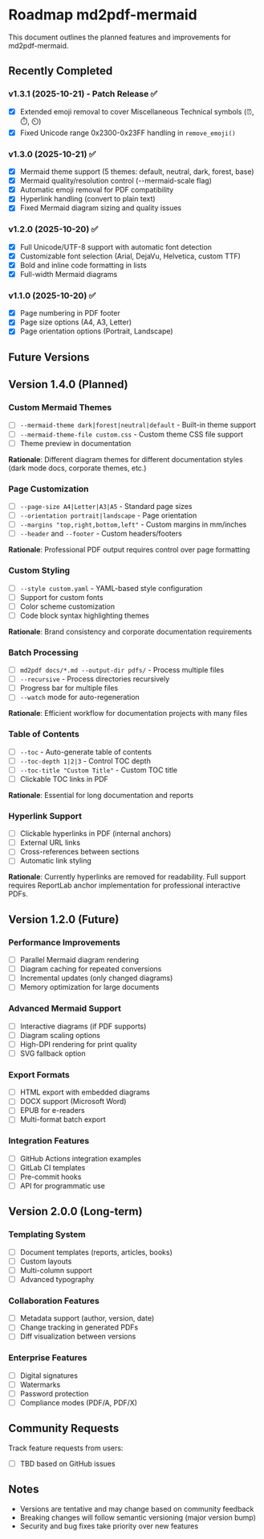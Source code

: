 # Roadmap md2pdf-mermaid

This document outlines the planned features and improvements for md2pdf-mermaid.

## Recently Completed

### v1.3.1 (2025-10-21) - Patch Release ✅
- [x] Extended emoji removal to cover Miscellaneous Technical symbols (⏰, ⏱️, ⏲️)
- [x] Fixed Unicode range 0x2300-0x23FF handling in `remove_emoji()`

### v1.3.0 (2025-10-21) ✅
- [x] Mermaid theme support (5 themes: default, neutral, dark, forest, base)
- [x] Mermaid quality/resolution control (--mermaid-scale flag)
- [x] Automatic emoji removal for PDF compatibility
- [x] Hyperlink handling (convert to plain text)
- [x] Fixed Mermaid diagram sizing and quality issues

### v1.2.0 (2025-10-20) ✅
- [x] Full Unicode/UTF-8 support with automatic font detection
- [x] Customizable font selection (Arial, DejaVu, Helvetica, custom TTF)
- [x] Bold and inline code formatting in lists
- [x] Full-width Mermaid diagrams

### v1.1.0 (2025-10-20) ✅
- [x] Page numbering in PDF footer
- [x] Page size options (A4, A3, Letter)
- [x] Page orientation options (Portrait, Landscape)

## Future Versions

## Version 1.4.0 (Planned)

### Custom Mermaid Themes
- [ ] `--mermaid-theme dark|forest|neutral|default` - Built-in theme support
- [ ] `--mermaid-theme-file custom.css` - Custom theme CSS file support
- [ ] Theme preview in documentation

**Rationale**: Different diagram themes for different documentation styles (dark mode docs, corporate themes, etc.)

### Page Customization
- [ ] `--page-size A4|Letter|A3|A5` - Standard page sizes
- [ ] `--orientation portrait|landscape` - Page orientation
- [ ] `--margins "top,right,bottom,left"` - Custom margins in mm/inches
- [ ] `--header` and `--footer` - Custom headers/footers

**Rationale**: Professional PDF output requires control over page formatting

### Custom Styling
- [ ] `--style custom.yaml` - YAML-based style configuration
- [ ] Support for custom fonts
- [ ] Color scheme customization
- [ ] Code block syntax highlighting themes

**Rationale**: Brand consistency and corporate documentation requirements

### Batch Processing
- [ ] `md2pdf docs/*.md --output-dir pdfs/` - Process multiple files
- [ ] `--recursive` - Process directories recursively
- [ ] Progress bar for multiple files
- [ ] `--watch` mode for auto-regeneration

**Rationale**: Efficient workflow for documentation projects with many files

### Table of Contents
- [ ] `--toc` - Auto-generate table of contents
- [ ] `--toc-depth 1|2|3` - Control TOC depth
- [ ] `--toc-title "Custom Title"` - Custom TOC title
- [ ] Clickable TOC links in PDF

**Rationale**: Essential for long documentation and reports

### Hyperlink Support
- [ ] Clickable hyperlinks in PDF (internal anchors)
- [ ] External URL links
- [ ] Cross-references between sections
- [ ] Automatic link styling

**Rationale**: Currently hyperlinks are removed for readability. Full support requires ReportLab anchor implementation for professional interactive PDFs.

## Version 1.2.0 (Future)

### Performance Improvements
- [ ] Parallel Mermaid diagram rendering
- [ ] Diagram caching for repeated conversions
- [ ] Incremental updates (only changed diagrams)
- [ ] Memory optimization for large documents

### Advanced Mermaid Support
- [ ] Interactive diagrams (if PDF supports)
- [ ] Diagram scaling options
- [ ] High-DPI rendering for print quality
- [ ] SVG fallback option

### Export Formats
- [ ] HTML export with embedded diagrams
- [ ] DOCX support (Microsoft Word)
- [ ] EPUB for e-readers
- [ ] Multi-format batch export

### Integration Features
- [ ] GitHub Actions integration examples
- [ ] GitLab CI templates
- [ ] Pre-commit hooks
- [ ] API for programmatic use

## Version 2.0.0 (Long-term)

### Templating System
- [ ] Document templates (reports, articles, books)
- [ ] Custom layouts
- [ ] Multi-column support
- [ ] Advanced typography

### Collaboration Features
- [ ] Metadata support (author, version, date)
- [ ] Change tracking in generated PDFs
- [ ] Diff visualization between versions

### Enterprise Features
- [ ] Digital signatures
- [ ] Watermarks
- [ ] Password protection
- [ ] Compliance modes (PDF/A, PDF/X)

## Community Requests

Track feature requests from users:
- [ ] TBD based on GitHub issues

## Notes

- Versions are tentative and may change based on community feedback
- Breaking changes will follow semantic versioning (major version bump)
- Security and bug fixes take priority over new features
